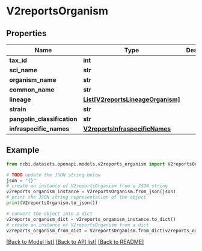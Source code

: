 # V2reportsOrganism


## Properties

Name | Type | Description | Notes
------------ | ------------- | ------------- | -------------
**tax_id** | **int** |  | [optional] 
**sci_name** | **str** |  | [optional] 
**organism_name** | **str** |  | [optional] 
**common_name** | **str** |  | [optional] 
**lineage** | [**List[V2reportsLineageOrganism]**](V2reportsLineageOrganism.md) |  | [optional] 
**strain** | **str** |  | [optional] 
**pangolin_classification** | **str** |  | [optional] 
**infraspecific_names** | [**V2reportsInfraspecificNames**](V2reportsInfraspecificNames.md) |  | [optional] 

## Example

```python
from ncbi.datasets.openapi.models.v2reports_organism import V2reportsOrganism

# TODO update the JSON string below
json = "{}"
# create an instance of V2reportsOrganism from a JSON string
v2reports_organism_instance = V2reportsOrganism.from_json(json)
# print the JSON string representation of the object
print(V2reportsOrganism.to_json())

# convert the object into a dict
v2reports_organism_dict = v2reports_organism_instance.to_dict()
# create an instance of V2reportsOrganism from a dict
v2reports_organism_from_dict = V2reportsOrganism.from_dict(v2reports_organism_dict)
```
[[Back to Model list]](../README.md#documentation-for-models) [[Back to API list]](../README.md#documentation-for-api-endpoints) [[Back to README]](../README.md)


